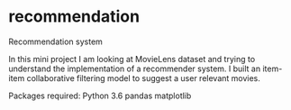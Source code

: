 # recommendation
Recommendation system

In this mini project I am looking at MovieLens dataset and trying to understand the implementation of a recommender system. I built an item-item collaborative filtering model to suggest a user relevant movies.

Packages required:
Python 3.6
pandas
matplotlib
